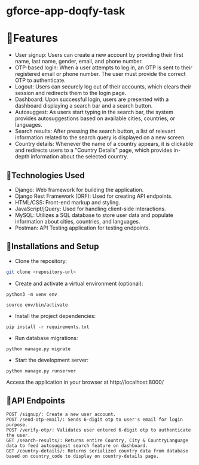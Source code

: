 # gforce-app-doqfy-task

# 🔸Features

* User signup: Users can create a new account by providing their first name, last name, gender, email, and phone number.
* OTP-based login: When a user attempts to log in, an OTP is sent to their registered email or phone number. The user must provide the correct OTP to authenticate.
* Logout: Users can securely log out of their accounts, which clears their session and redirects them to the login page.
* Dashboard: Upon successful login, users are presented with a dashboard displaying a search bar and a search button.
* Autosuggest: As users start typing in the search bar, the system provides autosuggestions based on available cities, countries, or languages.
* Search results: After pressing the search button, a list of relevant information related to the search query is displayed on a new screen.
* Country details: Whenever the name of a country appears, it is clickable and redirects users to a "Country Details" page, which provides in-depth information about the selected country.

## 🔸Technologies Used
* Django: Web framework for building the application.
* Django Rest Framework (DRF): Used for creating API endpoints.
* HTML/CSS: Front-end markup and styling.
* JavaScript/jQuery: Used for handling client-side interactions.
* MySQL: Utilizes a SQL database to store user data and populate information about cities, countries, and languages.
* Postman: API Testing application for testing endpoints.

## 🔸Installations and Setup

* Clone the repository:
 ```bash 
git clone <repository-url> 
```
* Create and activate a virtual environment (optional): 
```
python3 -m venv env 
```
```
source env/bin/activate
```
* Install the project dependencies: 
``` 
pip install -r requirements.txt
```
* Run database migrations: 
```
python manage.py migrate
```
* Start the development server:
```
python manage.py runserver
```
Access the application in your browser at http://localhost:8000/

## 🔸API Endpoints
```
POST /signup/: Create a new user account.
POST /send-otp-email/: Sends 6-digit otp to user's email for login purpose.
POST /verify-otp/: Validates user entered 6-digit otp to authenticate the user.
GET /search-results/: Returns entire Country, City & CountryLanguage data to feed autosuggest search feature on dashboard.
GET /country-details/: Returns serialized country data from database based on country_code to display on country-details page.
```
